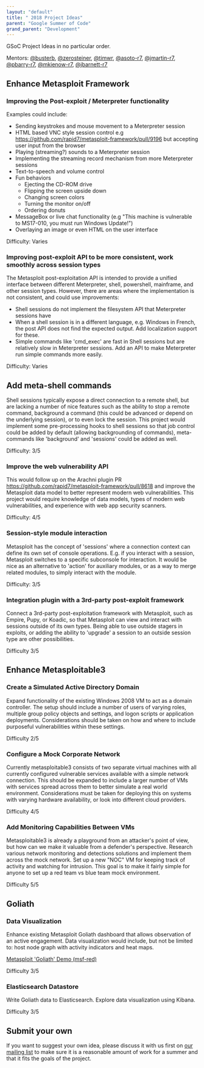 ```yaml
---
layout: "default"
title: " 2018 Project Ideas"
parent: "Google Summer of Code"
grand_parent: "Development"
---
```


GSoC Project Ideas in no particular order.

Mentors: [@busterb](https://www.github.com/busterb), [@zerosteiner](https://www.github.com/zerosteiner), [@timwr](https://www.github.com/timwr), [@asoto-r7](https://www.github.com/asoto-r7), [@jmartin-r7](https://www.github.com/jmartin-r7), [@pbarry-r7](https://www.github.com/pbarry-r7), [@mkienow-r7](https://www.github.com/mkienow-r7), [@jbarnett-r7](https://www.github.com/jbarnett-r7)

## Enhance Metasploit Framework

### Improving the Post-exploit / Meterpreter functionality

Examples could include:
 * Sending keystrokes and mouse movement to a Meterpreter session
 * HTML based VNC style session control
     e.g https://github.com/rapid7/metasploit-framework/pull/9196 but accepting user input from the browser
 * Playing (streaming?) sounds to a Meterpreter session
 * Implementing the streaming record mechanism from more Meterpreter sessions 
 * Text-to-speech and volume control
 * Fun behaviors
    - Ejecting the CD-ROM drive
    - Flipping the screen upside down
    - Changing screen colors
    - Turning the monitor on/off
    - Ordering donuts 
 * MessageBox or live chat functionality
    (e.g "This machine is vulnerable to MS17-010, you must run Windows Update!")
 * Overlaying an image or even HTML on the user interface

Difficulty: Varies

### Improving post-exploit API to be more consistent, work smoothly across session types

The Metasploit post-exploitation API is intended to provide a unified interface between different Meterpreter, shell, powershell, mainframe, and other session types. However, there are areas where the implementation is not consistent, and could use improvements:

 * Shell sessions do not implement the filesystem API that Meterpreter sessions have
 * When a shell session is in a different language, e.g. Windows in French, the post API does not find the expected output. Add localization support for these.
 * Simple commands like 'cmd_exec' are fast in Shell sessions but are relatively slow in Meterpreter sessions. Add an API to make Meterpreter run simple commands more easily.

Difficulty: Varies

## Add meta-shell commands

Shell sessions typically expose a direct connection to a remote shell, but are lacking a number of nice features such as the ability to stop a remote command, background a command (this could be advanced or depend on the underlying session), or to even lock the session. This project would implement some pre-processing hooks to shell sessions so that job control could be added by default (allowing backgrounding of commands), meta-commands like 'background' and 'sessions' could be added as well.

Difficulty: 3/5

### Improve the web vulnerability API

This would follow up on the Arachni plugin PR <https://github.com/rapid7/metasploit-framework/pull/8618> and improve the Metasploit data model to better represent  modern web vulnerabilities. This project would require knowledge of data models, types of modern web vulnerabilities, and experience with web app security scanners.

Difficulty: 4/5

### Session-style module interaction

Metasploit has the concept of 'sessions' where a connection context can define its own set of console operations. E.g. if you interact with a session, Metasploit switches to a specific subconsole for interaction. It would be nice as an alternative to 'action' for auxiliary modules, or as a way to merge related modules, to simply interact with the module.

Difficulty: 3/5

### Integration plugin with a 3rd-party post-exploit framework

Connect a 3rd-party post-exploitation framework with Metasploit, such as Empire, Pupy, or Koadic, so that Metasploit can view and interact with sessions outside of its own types. Being able to use outside stagers in exploits, or adding the ability to 'upgrade' a session to an outside session type are other possibilities.

Difficulty 3/5

## Enhance Metasploitable3

### Create a Simulated Active Directory Domain

Expand functionality of the existing Windows 2008 VM to act as a domain controller. The setup should include a number of users of varying roles, multiple group policy objects and settings, and logon scripts or application deployments. Considerations should be taken on how and where to include purposeful vulnerabilities within these settings.

Difficulty 2/5

### Configure a Mock Corporate Network

Currently metasploitable3 consists of two separate virtual machines with all currently configured vulnerable services available with a simple network connection. This should be expanded to include a larger number of VMs with services spread across them to better simulate a real world environment. Considerations must be taken for deploying this on systems with varying hardware availability, or look into different cloud providers.

Difficulty 4/5

### Add Monitoring Capabilities Between VMs

Metasploitable3 is already a playground from an attacker's point of view, but how can we make it valuable from a defender's perspective. Research various network monitoring and detections solutions and implement them across the mock network. Set up a new "NOC" VM for keeping track of activity and watching for intrusion. This goal is to make it fairly simple for anyone to set up a red team vs blue team mock environment.

Difficulty 5/5

## Goliath

### Data Visualization

Enhance existing Metasploit Goliath dashboard that allows observation of an active engagement. Data visualization would include, but not be limited to: host node graph with activity indicators and heat maps.

[Metasploit 'Goliath' Demo (msf-red)](https://www.youtube.com/watch?v=hvuy6A-ie1g&feature=youtu.be&t=176)

Difficulty 3/5

### Elasticsearch Datastore
Write Goliath data to Elasticsearch. Explore data visualization using Kibana.

Difficulty 3/5

## Submit your own

If you want to suggest your own idea, please discuss it with us first on [our mailing list](https://groups.google.com/forum/#!forum/metasploit-hackers) to make sure it is a reasonable amount of work for a summer and that it fits the goals of the project.
